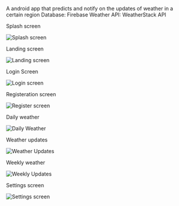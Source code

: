 A android app that predicts and notify on the updates of weather in a certain region
Database: Firebase
Weather API: WeatherStack API

Splash screen

![Splash screen](https://github.com/kevi-t/WeatherRadarApp/assets/104903442/d401cac4-bfac-4a11-9008-63906262ce2b)

Landing screen

![Landing screen](https://github.com/kevi-t/WeatherRadarApp/assets/104903442/00891404-7af0-4e92-9d6e-bebaf986c143)

Login Screen

![Login screen](https://github.com/kevi-t/WeatherRadarApp/assets/104903442/a600a9d7-e311-41e0-bd3a-3bec148558ba)

Registeration screen

![Register screen](https://github.com/kevi-t/WeatherRadarApp/assets/104903442/c0f7b135-5b52-438e-b94c-6250ef810b32)

Daily weather

![Daily Weather](https://github.com/kevi-t/WeatherRadarApp/assets/104903442/d97b90ea-aa67-485c-b001-d370cc508182)

Weather updates

![Weather Updates](https://github.com/kevi-t/WeatherRadarApp/assets/104903442/533add18-afed-4670-86de-df43f679f327)

Weekly weather

![Weekly Updates](https://github.com/kevi-t/WeatherRadarApp/assets/104903442/7955ad37-3930-4872-bd66-2697470d4d0f)

Settings screen

![Settings screen](https://github.com/kevi-t/WeatherRadarApp/assets/104903442/d4ea5d91-6f24-450f-9fc3-8a24c4cab828)
